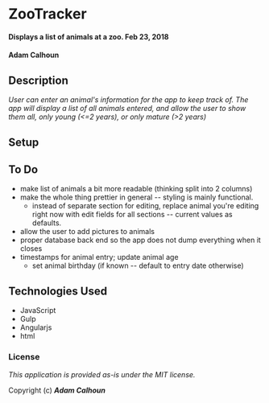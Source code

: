 # ZooTracker

#### Displays a list of animals at a zoo. Feb 23, 2018

#### Adam Calhoun

## Description
_User can enter an animal's information for the app to keep track of. The app will display a list of all animals entered, and allow the user to show them all, only young (<=2 years), or only mature (>2 years)_

## Setup


## To Do
* make list of animals a bit more readable (thinking split into 2 columns)
* make the whole thing prettier in general -- styling is mainly functional.
  * instead of separate section for editing, replace animal you're editing right now with edit fields for all sections -- current values as defaults.
* allow the user to add pictures to animals
* proper database back end so the app does not dump everything when it closes
* timestamps for animal entry; update animal age
  * set animal birthday (if known -- default to entry date otherwise)

## Technologies Used
* JavaScript
* Gulp
* Angularjs
* html

### License
*This application is provided as-is under the MIT license.*

Copyright (c) **_Adam Calhoun_**
